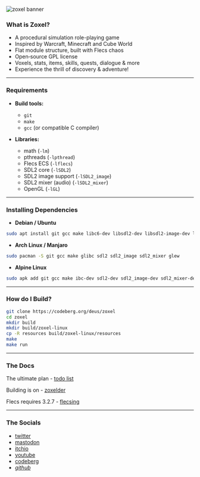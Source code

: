 ![zoxel banner](https://pbs.twimg.com/media/GvGarlgbAAA3jG-?format=jpg&name=small)

### What is Zoxel?

* A procedural simulation role-playing game
* Inspired by Warcraft, Minecraft and Cube World
* Flat module structure, built with Flecs chaos
* Open‑source GPL license
* Voxels, stats, items, skills, quests, dialogue & more
* Experience the thrill of discovery & adventure!

---

### Requirements

- **Build tools:**  
  - `git`  
  - `make`  
  - `gcc` (or compatible C compiler)  

- **Libraries:**  
  - math (`-lm`)  
  - pthreads (`-lpthread`)  
  - Flecs ECS (`-lflecs`)  
  - SDL2 core (`-lSDL2`)  
  - SDL2 image support (`-lSDL2_image`)  
  - SDL2 mixer (audio) (`-lSDL2_mixer`)  
  - OpenGL (`-lGL`)

---

### Installing Dependencies

- **Debian / Ubuntu**

```bash
sudo apt install git gcc make libc6-dev libsdl2-dev libsdl2-image-dev libsdl2-mixer-dev libglew-dev
```

- **Arch Linux / Manjaro**

```bash
sudo pacman -S git gcc make glibc sdl2 sdl2_image sdl2_mixer glew
```

- **Alpine Linux**

```bash
sudo apk add git gcc make ibc-dev sdl2-dev sdl2_image-dev sdl2_mixer-dev glew-dev
```

---

### How do I Build?

```bash
git clone https://codeberg.org/deus/zoxel
cd zoxel
mkdir build
mkdir build/zoxel-linux
cp -R resources build/zoxel-linux/resources
make
make run
```

---

### The Docs

The ultimate plan - [ todo list ](todo.md)

Building is on - [zoxelder](https://codeberg.org/deus/zoxelder)

Flecs requires 3.2.7 - [flecsing](https://codeberg.org/deus/flecsing)

---

### The Socials

  - [ twitter ](https://twitter.com/deusxyz)
  - [ mastodon ](https://mastodon.gamedev.place/@deus)
  - [ itchio ](https://deusxyz.itch.io/zoxel-foss)
  - [ youtube ](https://www.youtube.com/watch?v=Hseq5iPIJ6s)
  - [ codeberg ](https://codeberg.org/deus/zoxel)
  - [_github_](https://github.com/deus369/zoxel)
